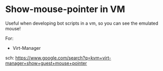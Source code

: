 # Show-mouse-pointer in VM
Useful when developing bot scripts in a vm, so you can see the emulated mouse!

For:
- Virt-Manager

sch: https://www.google.com/search?q=kvm+virt-manager+show+guest+mouse+pointer
